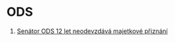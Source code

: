 # ODS

1. [Senátor ODS 12 let neodevzdává majetkové přiznání](https://www.irozhlas.cz/zpravy-domov/raduan-nwelati-majetkove-priznani-pokuta-stret-zajmu_2407171310_har)
